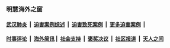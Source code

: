
### 明慧海外之窗

####  [武汉肺炎](indexes/365.md?t=05090401) &nbsp;|&nbsp;  [迫害案例综述](indexes/328.md?t=05090401) &nbsp;|&nbsp; [迫害致死案例](indexes/277.md?t=05090401)  &nbsp;|&nbsp; [更多迫害案例](indexes/81.md?t=05090401)  &nbsp;|&nbsp; 
####  [时事评论](indexes/19.md?t=05090401) &nbsp;|&nbsp; [海外简讯](indexes/245.md?t=05090401)&nbsp;|&nbsp;  [社会支持](indexes/140.md?t=05090401) &nbsp;|&nbsp; [褒奖决议](indexes/282.md?t=05090401) &nbsp;|&nbsp; [社区报道](indexes/91.md?t=05090401)  &nbsp;|&nbsp; [天人之间](indexes/78.md?t=05090401) 

